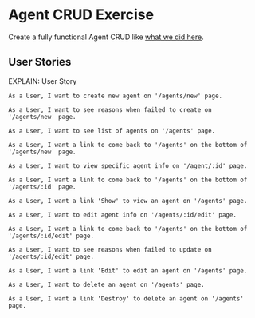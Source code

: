 # Agent CRUD Exercise

Create a fully functional Agent CRUD like [what we did here](https://github.com/jollygoodcode/property_expert/blob/lectures/views/lectures/06-view.md).

## User Stories

EXPLAIN: User Story

```
As a User, I want to create new agent on '/agents/new' page.
```

```
As a User, I want to see reasons when failed to create on '/agents/new' page.
```

```
As a User, I want to see list of agents on '/agents' page.
```

```
As a User, I want a link to come back to '/agents' on the bottom of '/agents/new' page.
```

```
As a User, I want to view specific agent info on '/agent/:id' page.
```

```
As a User, I want a link to come back to '/agents' on the bottom of '/agents/:id' page.
```

```
As a User, I want a link 'Show' to view an agent on '/agents' page.
```

```
As a User, I want to edit agent info on '/agents/:id/edit' page.
```

```
As a User, I want a link to come back to '/agents' on the bottom of '/agents/:id/edit' page.
```

```
As a User, I want to see reasons when failed to update on '/agents/:id/edit' page.
```

```
As a User, I want a link 'Edit' to edit an agent on '/agents' page.
```

```
As a User, I want to delete an agent on '/agents' page.
```

```
As a User, I want a link 'Destroy' to delete an agent on '/agents' page.
```
